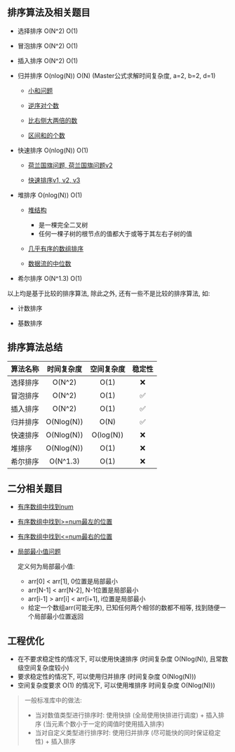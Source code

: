 ## 排序算法及相关题目

- 选择排序 O(N^2) O(1)

- 冒泡排序 O(N^2) O(1)

- 插入排序 O(N^2) O(1)

- 归并排序 O(nlog(N)) O(N)  (Master公式求解时间复杂度, a=2, b=2, d=1)

  - [小和问题](small_sum.py)

  - [逆序对个数](reverse_pair.py)

  - [比右侧大两倍的数](bigger_than_right_twice.py)

  - [区间和的个数](count_range_sum.py)

- 快速排序 O(nlog(N)) O(1)

  - [荷兰国旗问题, 荷兰国旗问题v2](netherlands_flag.py)

  - [快速排序v1, v2, v3](sort.py)

- 堆排序 O(nlog(N)) O(1)

  - [堆结构](heap.py)
    - 是一棵完全二叉树
    - 任何一棵子树的根节点的值都大于或等于其左右子树的值

  - [几乎有序的数组排序](sort_array_distance_less_k.py)

  - [数据流的中位数](find_median_from_data_stream.py) 

- 希尔排序 O(N^1.3) O(1)

以上均是基于比较的排序算法, 除此之外, 还有一些不是比较的排序算法, 如:

- 计数排序

- 基数排序

## 排序算法总结

| 算法名称 | 时间复杂度 | 空间复杂度 | 稳定性 |
| :------- | :--------: | :--------: | :----: |
| 选择排序 |   O(N^2)   |    O(1)    |   ❌    |
| 冒泡排序 |   O(N^2)   |    O(1)    |   ✅    |
| 插入排序 |   O(N^2)   |    O(1)    |   ✅    |
| 归并排序 | O(Nlog(N)) |    O(N)    |   ✅    |
| 快速排序 | O(Nlog(N)) | O(log(N))  |   ❌    |
| 堆排序   | O(Nlog(N)) |    O(1)    |   ❌    |
| 希尔排序 | O(N^1.3)   |    O(1)    |   ❌    |


## 二分相关题目

- [有序数组中找到num](bianry_search.py)

- [有序数组中找到>=num最左的位置](bianry_search.py)

- [有序数组中找到<=num最右的位置](bianry_search.py)

- [局部最小值问题](bianry_search.py)

  定义何为局部最小值:
  - arr[0] < arr[1], 0位置是局部最小
  - arr[N-1] < arr[N-2], N-1位置是局部最小
  - arr[i-1] > arr[i] < arr[i+1], i位置是局部最小
  - 给定一个数组arr(可能无序), 已知任何两个相邻的数都不相等, 找到随便一个局部最小位置返回

## 工程优化

- 在不要求稳定性的情况下, 可以使用快速排序 (时间复杂度 O(Nlog(N)), 且常数级空间复杂度较小)
- 要求稳定性的情况下, 可以使用归并排序 (时间复杂度 O(Nlog(N)))
- 空间复杂度要求 O(1) 的情况下, 可以使用堆排序 时间复杂度 O(Nlog(N)))

> 一般标准库中的做法:
> 
> - 当对数值类型进行排序时: 使用快排 (全局使用快排进行调度) + 插入排序 (当元素个数小于一定的阈值时使用插入排序)
> - 当对自定义类型进行排序时: 使用归并排序 (尽可能快的同时保证稳定性) + 插入排序
